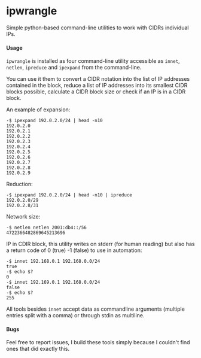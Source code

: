 # ipwrangle
Simple python-based command-line utilities to work with CIDRs individual IPs.

#### Usage
`ipwrangle` is installed as four command-line utility accessible as `innet`, `netlen`, `ipreduce` and `ipexpand` from the command-line.

You can use it them to convert a CIDR notation into the list of IP addresses contained in the block, reduce a list of IP addresses into its smallest CIDR blocks possible, calculate a CIDR block size or check if an IP is in a CIDR block.

An example of expansion:

```
-$ ipexpand 192.0.2.0/24 | head -n10
192.0.2.0
192.0.2.1
192.0.2.2
192.0.2.3
192.0.2.4
192.0.2.5
192.0.2.6
192.0.2.7
192.0.2.8
192.0.2.9
```

Reduction:
```text
-$ ipexpand 192.0.2.0/24 | head -n10 | ipreduce
192.0.2.0/29
192.0.2.8/31
```

Network size:
```text
-$ netlen netlen 2001:db4::/56
4722366482869645213696
```

IP in CDIR block, this utility writes on stderr (for human reading) but also has a return code of 0 (true) -1 (false) to use in automation:
```text
-$ innet 192.168.0.1 192.168.0.0/24
true
-$ echo $?
0
-$ innet 192.169.0.1 192.168.0.0/24
false
-$ echo $?
255
```

All tools besides `innet` accept data as commandline arguments (multiple entries split with a comma) or through stdin as multiline.


#### Bugs
Feel free to report issues, I build these tools simply because I couldn't find ones that did exactly this.